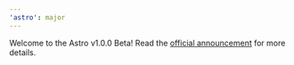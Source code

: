 ```yaml
---
'astro': major
---
```


Welcome to the Astro v1.0.0 Beta! Read the [official announcement](https://astro.build/blog/astro-1-beta-release/) for more details.
